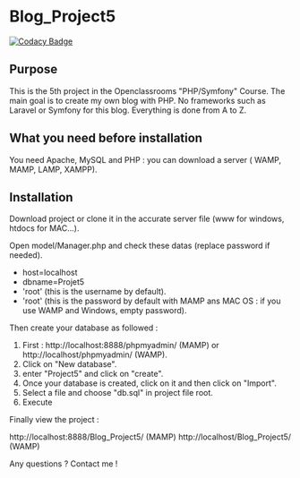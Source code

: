 # Blog_Project5

[![Codacy Badge](https://api.codacy.com/project/badge/Grade/6e317a9d495341eda39b6195ff2322b3)](https://app.codacy.com/app/sergisergio/Blog_Project5?utm_source=github.com&utm_medium=referral&utm_content=sergisergio/Blog_Project5&utm_campaign=badger)

## Purpose
This is the 5th project in the Openclassrooms "PHP/Symfony" Course. The main goal is to create my own blog with PHP. No frameworks such as Laravel or Symfony for this blog. Everything is done from A to Z.

## What you need before installation
You need Apache, MySQL and PHP : you can download a server ( WAMP, MAMP, LAMP, XAMPP).

## Installation

Download project or clone it in the accurate server file (www for windows, htdocs for MAC...).

Open model/Manager.php and check these datas (replace password if needed).

* host=localhost
* dbname=Projet5
* 'root' (this is the username by default).
* 'root' (this is the password by default with MAMP ans MAC OS : if you use WAMP and Windows, empty password).

Then create your database as followed :

1. First : http://localhost:8888/phpmyadmin/ (MAMP) or http://localhost/phpmyadmin/ (WAMP).
2. Click on "New database".
3. enter "Project5" and click on "create".
4. Once your database is created, click on it and then click on "Import".
5. Select a file and choose "db.sql" in project file root.
6. Execute

Finally view the project :

http://localhost:8888/Blog_Project5/  (MAMP)
http://localhost/Blog_Project5/       (WAMP)

Any questions ? Contact me !

